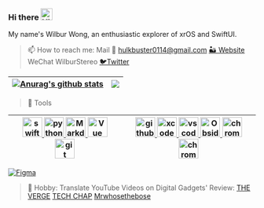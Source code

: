 ### Hi there <img src='https://qpluspicture.oss-cn-beijing.aliyuncs.com/6LjjQA/Hi.gif' alt='Hi' width="24"/>

<!-- > 🔭 I’m Wilbur Wong, an enthusiastic explorer of visionOS. Check out my first pinned repository, which collect sample codes, tutorials and resources for visionOS and Apple Vision Pro. 
 -->
<!-- [![Wilbur's GitHub stats](https://github-readme-stats.vercel.app/api?username=castlewong&count_private=true&show_icons=true&theme=transparent)](https://github.com/anuraghazra/github-readme-stats) -->

<!-- > 👯 I’m looking to collaborate on Swift.
 -->
 My name's Wilbur Wong, an enthusiastic explorer of xrOS and SwiftUI.
> 📫 How to reach me: 
> Mail 📮 hulkbuster0114@gmail.com
> [🏜 Website](https://castle.montaigne.io/) 
> WeChat WilburStereo
>  [🐦Twitter]() 

| <a href="https://github.com/anuraghazra/github-readme-stats"><img align="center" src="https://github-readme-stats.vercel.app/api?username=castlewong&show_icons=true&include_all_commits=true&theme=vue&hide_border=true" alt="Anurag's github stats" /></a> | <a href="https://github.com/castlewong/github-readme-stats"><img align="center" src="https://github-readme-stats.vercel.app/api/top-langs/?username=castlewong&layout=compact&theme=default&hide_border=true&langs_count=9&count_private=true" /></a> |
| ------------- | ------------- |


> 🔨 Tools

| <a href="https://github.com" target="_blank"> <img src="https://cdn.jsdelivr.net/gh/devicons/devicon/icons/swift/swift-original.svg" alt="swift" width="40" height="40"/> </a><a href="https://github.com" target="_blank"> <img src="https://cdn.jsdelivr.net/gh/devicons/devicon/icons/python/python-original.svg" alt="python" width="40" height="40"/> </a><a href="https://www.markdownguide.org/" target="_blank"> <img src="https://cdn.jsdelivr.net/gh/devicons/devicon/icons/markdown/markdown-original.svg" alt="Markdown" width="40" height="40"/> </a><a href="https://cn.vuejs.org/index.html" target="_blank"> <img src="https://cdn.jsdelivr.net/gh/devicons/devicon/icons/vuejs/vuejs-original.svg" alt="Vue" width="40" height="40"/> </a> <a href="https://git-scm.com/" target="_blank"> <img src="https://www.vectorlogo.zone/logos/git-scm/git-scm-icon.svg" alt="git" width="40" height="40"/> </a> | <a href="https://github.com" target="_blank"> <img src="https://cdn.jsdelivr.net/gh/devicons/devicon/icons/github/github-original.svg" alt="github" width="40" height="40"/> </a><a href="https://developer.apple.com/xcode/" target="_blank"> <img src="https://cdn.jsdelivr.net/gh/devicons/devicon/icons/xcode/xcode-original.svg" alt="xcode" width="40" height="40"/> </a><a href="https://code.visualstudio.com/" target="_blank"> <img src="https://cdn.jsdelivr.net/gh/devicons/devicon/icons/vscode/vscode-original.svg" alt="vscode" width="40" height="40"/> </a><a href="https://obsidian.md/" target="_blank"> <img src="https://obsidian.md/favicon.ico" alt="Obsidian" width="40" height="40"/> </a><a href="https://www.google.com/chrome/" target="_blank"> <img src="https://cdn.jsdelivr.net/gh/devicons/devicon/icons/chrome/chrome-original.svg" alt="chrome" width="40" height="40"/> </a><a href="https://www.postgresql.org" target="_blank"> <img src="https://cdn.jsdelivr.net/gh/devicons/devicon/icons/postgresql/postgresql-original.svg" alt="chrome" width="40" height="40"/> </a> |
| --- | --- |

<!-- Badges List: https://github.com/alexandresanlim/Badges4-README.md-Profile -->

<!-- [![Python](https://img.shields.io/badge/python-%2314354C.svg?style=for-the-badge&logo=python&logoColor=white)](https://github.com/python/cpython)  -->
[![Figma](https://img.shields.io/badge/Figma-F24E1E?style=for-the-badge&logo=figma&logoColor=white)](http://figma.com/)
<!-- [![Go](https://img.shields.io/badge/go-%2300ADD8.svg?style=for-the-badge&logo=go&logoColor=white)](https://github.com/golang/go) -->
<!-- [![Blender](https://img.shields.io/badge/blender-%23F5792A.svg?style=for-the-badge&logo=blender&logoColor=white)](https://www.blender.org/)
 -->

> 💬 Hobby: Translate YouTube Videos on Digital Gadgets' Review:
[THE VERGE](https://www.bilibili.com/video/BV1F8411b7TQ?share_source=copy_web&vd_source=fbfb2c6749d5593cae78115df25c5d18) [TECH CHAP](https://www.bilibili.com/video/BV1bh411x7Sy?share_source=copy_web&vd_source=fbfb2c6749d5593cae78115df25c5d18) [Mrwhosethebose](https://www.bilibili.com/video/BV1ui4y1E74o?share_source=copy_web&vd_source=fbfb2c6749d5593cae78115df25c5d18)
